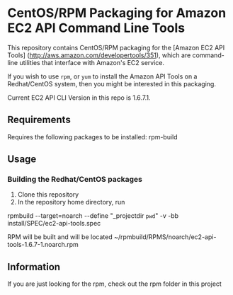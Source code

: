
# CentOS/RPM Packaging for Amazon EC2 API Command Line Tools 

This repository contains CentOS/RPM packaging for the [Amazon EC2 API
Tools] (http://aws.amazon.com/developertools/351), which are
command-line utilities that interface with Amazon's EC2 service.

If you wish to use `rpm`, or `yum` to install the Amazon
API Tools on a Redhat/CentOS system, then you might
be interested in this packaging.

Current EC2 API CLI Version in this repo is 1.6.7.1. 

## Requirements

Requires the following packages to be installed:
rpm-build

## Usage

### Building the Redhat/CentOS packages 

1. Clone this repository 
2. In the repository home directory, run

rpmbuild --target=noarch --define "_projectdir `pwd`" -v -bb install/SPEC/ec2-api-tools.spec  

RPM will be built and will be located ~/rpmbuild/RPMS/noarch/ec2-api-tools-1.6.7-1.noarch.rpm

## Information
If you are just looking for the rpm, check out the rpm folder in this project 
 

